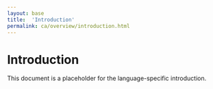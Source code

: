 ```yaml
---
layout: base
title:  'Introduction'
permalink: ca/overview/introduction.html
---
```


# Introduction

This document is a placeholder for the language-specific introduction.
